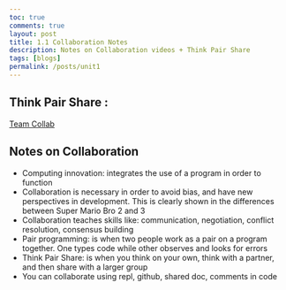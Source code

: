 ```yaml
---
toc: true  
comments: true
layout: post
title: 1.1 Collaboration Notes
description: Notes on Collaboration videos + Think Pair Share
tags: [blogs]
permalink: /posts/unit1
---
```

## Think Pair Share :
[Team Collab](https://docs.google.com/document/d/1uJS2uJJ9kvuplerYVA6hyNfojvkbD5ugRDo8edAISAw/edit?usp=sharing)

## Notes on Collaboration
- Computing innovation: integrates the use of a program in order to function
- Collaboration is necessary in order to avoid bias, and have new perspectives in development. This is clearly shown in the differences between Super Mario Bro 2 and 3
- Collaboration teaches skills like: communication, negotiation, conflict resolution, consensus building
- Pair programming: is when two people work as a pair on a program together. One types code while other observes and looks for errors
- Think Pair Share: is when you think on your own, think with a partner, and then share with a larger group 
- You can collaborate using repl, github, shared doc, comments in code